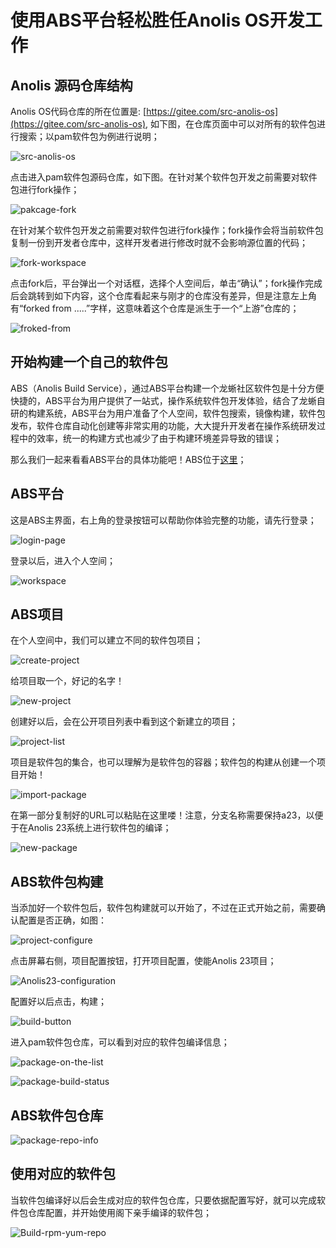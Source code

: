 # 使用ABS平台轻松胜任Anolis OS开发工作
## Anolis 源码仓库结构
Anolis OS代码仓库的所在位置是: [https://gitee.com/src-anolis-os](https://gitee.com/src-anolis-os), 如下图，在仓库页面中可以对所有的软件包进行搜索；以pam软件包为例进行说明；

![src-anolis-os](../images/208-anolis-src-anolis-os.png)

点击进入pam软件包源码仓库，如下图。在针对某个软件包开发之前需要对软件包进行fork操作；

![pakcage-fork](../images/208-anolis-package-fork.png)

在针对某个软件包开发之前需要对软件包进行fork操作；fork操作会将当前软件包复制一份到开发者仓库中，这样开发者进行修改时就不会影响源位置的代码；

![fork-workspace](../images/208-anolis-fork-workspace.png)

点击fork后，平台弹出一个对话框，选择个人空间后，单击“确认”；fork操作完成后会跳转到如下内容，这个仓库看起来与刚才的仓库没有差异，但是注意左上角有“forked from .....”字样，这意味着这个仓库是派生于一个“上游”仓库的；

![froked-from](../images/208-package-forked-from.png)

## 开始构建一个自己的软件包
ABS（Anolis Build Service），通过ABS平台构建一个龙蜥社区软件包是十分方便快捷的，ABS平台为用户提供了一站式，操作系统软件包开发体验，结合了龙蜥自研的构建系统，ABS平台为用户准备了个人空间，软件包搜索，镜像构建，软件包发布，软件仓库自动化创建等非常实用的功能，大大提升开发者在操作系统研发过程中的效率，统一的构建方式也减少了由于构建环境差异导致的错误；

那么我们一起来看看ABS平台的具体功能吧！ABS位于[这里](https://abs.openanolis.cn/all_project)；

## ABS平台
这是ABS主界面，右上角的登录按钮可以帮助你体验完整的功能，请先行登录；

![login-page](../images/208-abs-login-page.png)

登录以后，进入个人空间；

![workspace](../images/208-abs-personal-workspace.png)

## ABS项目
在个人空间中，我们可以建立不同的软件包项目；

![create-project](../images/208-abs-create-project.png)

给项目取一个，好记的名字！

![new-project](../images/208-abs-named-new-project.png)

创建好以后，会在公开项目列表中看到这个新建立的项目；

![project-list](../images/208-abs-project-list.png)

项目是软件包的集合，也可以理解为是软件包的容器；软件包的构建从创建一个项目开始！

![import-package](../images/208-abs-import-a-package.png)

在第一部分复制好的URL可以粘贴在这里喽！注意，分支名称需要保持a23，以便于在Anolis 23系统上进行软件包的编译；

![new-package](../images/208-abs-set-url-for-new-package.png)

## ABS软件包构建
当添加好一个软件包后，软件包构建就可以开始了，不过在正式开始之前，需要确认配置是否正确，如图：

![project-configure](../images/208-abs-project-configure.png)

点击屏幕右侧，项目配置按钮，打开项目配置，使能Anolis 23项目；

![Anolis23-configuration](../images/208-abs-anolis23-configuration.png)

配置好以后点击，构建；

![build-button](../images/208-abs-button-for-build-package.png)

进入pam软件包仓库，可以看到对应的软件包编译信息；

![package-on-the-list](../images/208-abs-package-on-the-list.png)

![package-build-status](../images/208-abs-package-build-status.png)

## ABS软件包仓库

![package-repo-info](../images/208-abs-package-repo-info.png)

## 使用对应的软件包

当软件包编译好以后会生成对应的软件包仓库，只要依据配置写好，就可以完成软件包仓库配置，并开始使用阁下亲手编译的软件包；

![Build-rpm-yum-repo](../images/208-abs-build-rpm-yum-repo.png)

